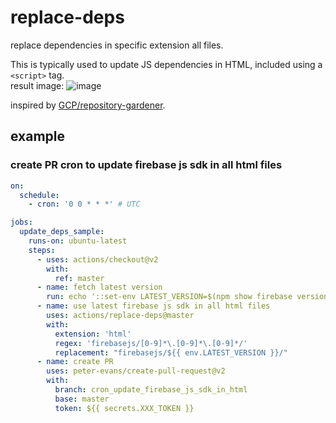 # replace-deps
replace dependencies in specific extension all files.

This is typically used to update JS dependencies in HTML, included using a `<script>` tag.  
result image:
![image](https://user-images.githubusercontent.com/23427957/84658170-6f6ed380-af50-11ea-98c6-caa662f0e512.png)

inspired by [GCP/repository-gardener](https://github.com/GoogleCloudPlatform/repository-gardener/blob/master/use-latest-deps-html.sh).

## example
### create PR cron to update firebase js sdk in all html files
```.yaml
on:
  schedule:
    - cron: '0 0 * * *' # UTC

jobs:
  update_deps_sample:
    runs-on: ubuntu-latest
    steps:
      - uses: actions/checkout@v2
        with:
          ref: master
      - name: fetch latest version
        run: echo '::set-env LATEST_VERSION=$(npm show firebase version)'
      - name: use latest firebase js sdk in all html files
        uses: actions/replace-deps@master
        with:
          extension: 'html'
          regex: 'firebasejs/[0-9]*\.[0-9]*\.[0-9]*/'
          replacement: "firebasejs/${{ env.LATEST_VERSION }}/"
      - name: create PR
        uses: peter-evans/create-pull-request@v2
        with:
          branch: cron_update_firebase_js_sdk_in_html
          base: master
          token: ${{ secrets.XXX_TOKEN }}
```
